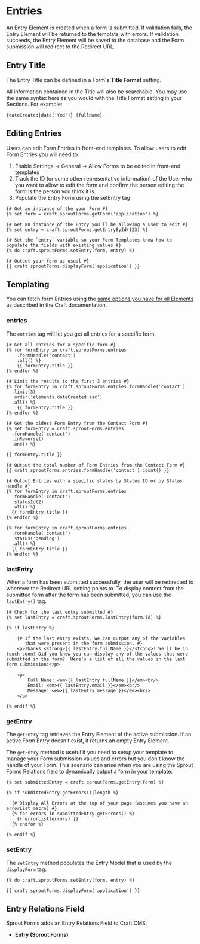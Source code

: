 # Entries

An Entry Element is created when a form is submitted. If validation fails, the Entry Element will be returned to the template with errors. If validation succeeds, the Entry Element will be saved to the database and the Form submission will redirect to the Redirect URL.

## Entry Title

The Entry Title can be defined in a Form's **Title Format** setting.

All information contained in the Title will also be searchable. You may use the same syntax here as you would with the Title Format setting in your Sections. For example:

``` twig
{dateCreated|date('Ymd')} {fullName}
```

## Editing Entries

Users can edit Form Entries in front-end templates. To allow users to edit Form Entries you will need to:

1. Enable Settings → General → Allow Forms to be edited in front-end templates
2. Track the ID (or some other representative information) of the User who you want to allow to edit the form and confirm the person editing the form is the person you think it is.
3. Populate the Entry Form using the setEntry tag

``` twig
{# Get an instance of the your Form #}
{% set form = craft.sproutForms.getForm('application') %}

{# Get an instance of the Entry you'll be allowing a user to edit #}
{% set entry = craft.sproutForms.getEntryById(123) %}

{# Set the `entry` variable so your Form Templates know how to populate the fields with existing values #}
{% do craft.sproutForms.setEntry(form, entry) %}

{# Output your form as usual #}
{{ craft.sproutForms.displayForm('application') }}
```

## Templating
 
You can fetch form Entries using the [same options you have for all Elements](http://buildwithcraft.com/docs/templating/elementcriteriamodel) as described in the Craft documentation.

### entries 

The `entries` tag will let you get all entries for a specific form.

``` twig
{# Get all entries for a specific form #}
{% for formEntry in craft.sproutForms.entries
	.formHandle('contact')
	.all() %}
	{{ formEntry.title }}
{% endfor %}

{# Limit the results to the first 3 entries #}
{% for formEntry in craft.sproutForms.entries.formHandle('contact')
  .limit(3)
  .order('elements.dateCreated asc')
  .all() %}
	{{ formEntry.title }}
{% endfor %}

{# Get the oldest Form Entry from the Contact Form #}
{% set formEntry = craft.sproutForms.entries
  .formHandle('contact')
  .inReverse()
  .one() %}

{{ formEntry.title }}

{# Output the total number of Form Entries from the Contact Form #}
{{ craft.sproutForms.entries.formHandle('contact').count() }}

{# Output Entries with a specific status by Status ID or by Status Handle #}
{% for formEntry in craft.sproutForms.entries
  .formHandle('contact')
  .statusId(2)
  .all() %}
  {{ formEntry.title }}
{% endfor %}

{% for formEntry in craft.sproutForms.entries
  .formHandle('contact')
  .status('pending')
  .all() %}
  {{ formEntry.title }}
{% endfor %}
```

### lastEntry

When a form has been submitted successfully, the user will be redirected to wherever the Redirect URL setting points to. To display content from the submitted form after the form has been submitted, you can use the `lastEntry()` tag.

``` twig
{# Check for the last entry submitted #}
{% set lastEntry = craft.sproutForms.lastEntry(form.id) %}

{% if lastEntry %}
	
	{# If the last entry exists, we can output any of the variables
	   that were present in the form submission. #}
	<p>Thanks <strong>{{ lastEntry.fullName }}</strong>! We'll be in touch soon! Did you know you can display any of the values that were submitted in the form?  Here's a list of all the values in the last form submission:</p>
	
	<p>
		Full Name: <em>{{ lastEntry.fullName }}</em><br/>
		Email: <em>{{ lastEntry.email }}</em><br/>
		Message: <em>{{ lastEntry.message }}</em><br/>
	</p>

{% endif %}
```

### getEntry

The `getEntry` tag retrieves the Entry Element of the active submission. If an active Form Entry doesn't exist, it returns an empty Entry Element.

The `getEntry` method is useful if you need to setup your template to manage your Form submission values and errors but you don't know the handle of your Form.  This scenario can arise when you are using the Sprout Forms Relations field to dynamically output a form in your template.

``` twig
{% set submittedEntry = craft.sproutForms.getEntry(form) %}

{% if submittedEntry.getErrors()|length %}

  {# Display All Errors at the top of your page (assumes you have an errorList macro) #}
  {% for errors in submittedEntry.getErrors() %}
    {{ errorList(errors) }}
  {% endfor %}

{% endif %}
```

### setEntry

The `setEntry` method populates the Entry Model that is used by the `displayForm` tag.

``` twig
{% do craft.sproutForms.setEntry(form, entry) %}

{{ craft.sproutForms.displayForm('application') }}
```

## Entry Relations Field

Sprout Forms adds an Entry Relations Field to Craft CMS:
 
- **Entry (Sprout Forms)**